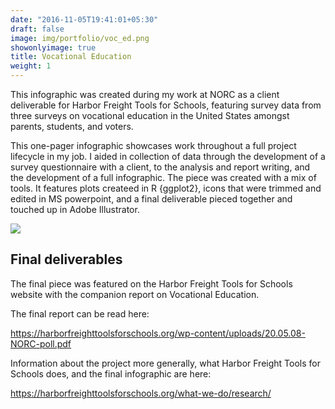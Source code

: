```yaml
---
date: "2016-11-05T19:41:01+05:30"
draft: false
image: img/portfolio/voc_ed.png
showonlyimage: true
title: Vocational Education
weight: 1
---
```


This infographic was created during my work at NORC as a client deliverable for Harbor Freight Tools for Schools, featuring survey data from three surveys on vocational education in the United States amongst parents, students, and voters.
<!--more-->

This one-pager infographic showcases work throughout a full project lifecycle in my job. I aided in collection of data through the development of a survey questionnaire with a client, to the analysis and report writing, and the development of a full infographic. The piece was created with a mix of tools. It features plots createed in R {ggplot2}, icons that were trimmed and edited in MS powerpoint, and a final deliverable pieced together and touched up in Adobe Illustrator. 

![](https://willdebras.github.io/viz/img/portfolio/voc_ed.png)

## Final deliverables

The final piece was featured on the Harbor Freight Tools for Schools website with the companion report on Vocational Education.

The final report can be read here:

https://harborfreighttoolsforschools.org/wp-content/uploads/20.05.08-NORC-poll.pdf

Information about the project more generally, what Harbor Freight Tools for Schools does, and the final infographic are here:

https://harborfreighttoolsforschools.org/what-we-do/research/
